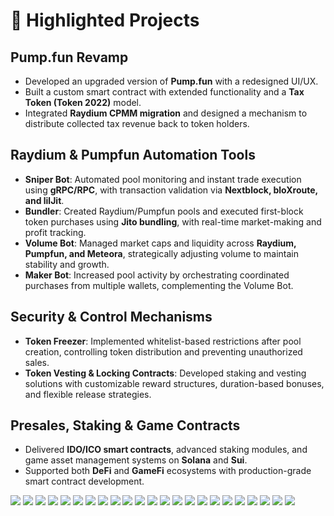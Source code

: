 # 🚀 Highlighted Projects

## Pump.fun Revamp
- Developed an upgraded version of **Pump.fun** with a redesigned UI/UX.  
- Built a custom smart contract with extended functionality and a **Tax Token (Token 2022)** model.  
- Integrated **Raydium CPMM migration** and designed a mechanism to distribute collected tax revenue back to token holders.  

## Raydium & Pumpfun Automation Tools
- **Sniper Bot**: Automated pool monitoring and instant trade execution using **gRPC/RPC**, with transaction validation via **Nextblock, bloXroute, and lilJit**.  
- **Bundler**: Created Raydium/Pumpfun pools and executed first-block token purchases using **Jito bundling**, with real-time market-making and profit tracking.  
- **Volume Bot**: Managed market caps and liquidity across **Raydium, Pumpfun, and Meteora**, strategically adjusting volume to maintain stability and growth.  
- **Maker Bot**: Increased pool activity by orchestrating coordinated purchases from multiple wallets, complementing the Volume Bot.  

## Security & Control Mechanisms
- **Token Freezer**: Implemented whitelist-based restrictions after pool creation, controlling token distribution and preventing unauthorized sales.  
- **Token Vesting & Locking Contracts**: Developed staking and vesting solutions with customizable reward structures, duration-based bonuses, and flexible release strategies.  

## Presales, Staking & Game Contracts
- Delivered **IDO/ICO smart contracts**, advanced staking modules, and game asset management systems on **Solana** and **Sui**.  
- Supported both **DeFi** and **GameFi** ecosystems with production-grade smart contract development.  

![](https://img.shields.io/badge/Network-Solana-informational?style=flat&logo=solana&logoColor=white&color=3bac3a)
![](https://img.shields.io/badge/Language-Rust-information?style=flat&logo=rust&logoColor=white&color=3bac3a)
![](https://img.shields.io/badge/Framework-React-informational?style=flat&logo=react&logoColor=white&color=3bac3a)
![](https://img.shields.io/badge/Framework-Vue-informational?style=flat&logo=vue.js&logoColor=white&color=3bac3a)
![](https://img.shields.io/badge/Framework-React_Native-informational?style=flat&logo=react&logoColor=white&color=3bac3a)
![](https://img.shields.io/badge/Framework-Native_Script-informational?style=flat&logo=nativescript&logoColor=white&color=3bac3a)
![](https://img.shields.io/badge/Language-JavaScript-informational?style=flat&logo=javascript&logoColor=white&color=3bac3a)
![](https://img.shields.io/badge/Language-TypeScript-informational?style=flat&logo=typescript&logoColor=white&color=3bac3a)
![](https://img.shields.io/badge/Language-PHP-informational?style=flat&logo=php&logoColor=white&color=3bac3a)
![](https://img.shields.io/badge/Language-Python-informational?style=flat&logo=python&logoColor=white&color=3bac3a)
![](https://img.shields.io/badge/Language-Go-informational?style=flat&logo=go&logoColor=white&color=3bac3a)
![](https://img.shields.io/badge/CI/CD-Github_Action-informational?style=flat&logo=github&logoColor=white&color=3bac3a)
![](https://img.shields.io/badge/CI/CD-Jenkins-informational?style=flat&logo=jenkins&logoColor=white&color=3bac3a)
![](https://img.shields.io/badge/CI/CD-Circle_CI-informational?style=flat&logo=circleci&logoColor=white&color=3bac3a)
![](https://img.shields.io/badge/Database-PostgreSQL-informational?style=flat&logo=postgresql&logoColor=white&color=3bac3a)
![](https://img.shields.io/badge/Database-MySQL-informational?style=flat&logo=mysql&logoColor=white&color=3bac3a)
![](https://img.shields.io/badge/Database-MongoDB-informational?style=flat&logo=mongodb&logoColor=white&color=3bac3a)
![](https://img.shields.io/badge/Database-Sqlite-informational?style=flat&logo=sqlite&logoColor=white&color=3bac3a)
![](https://img.shields.io/badge/OS-MacOS-informational?style=flat&logo=apple&logoColor=white&color=3bac3a)
![](https://img.shields.io/badge/Shell-Bash-informational?style=flat&logo=gnu-bash&logoColor=white&color=3bac3a)
![](https://img.shields.io/badge/Tools-Docker-informational?style=flat&logo=docker&logoColor=white&color=3bac3a)
![](https://img.shields.io/badge/Cloud-Digital_Ocean-informational?style=flat&logo=digitalocean&logoColor=white&color=3bac3a)
![](https://img.shields.io/badge/Cloud-AWS-informational?style=flat&logo=Amazon&logoColor=white&color=3bac3a)
